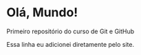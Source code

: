 # Olá, Mundo!
 Primeiro repositório do curso de Git e GitHub

 Essa linha eu adicionei diretamente pelo site.
